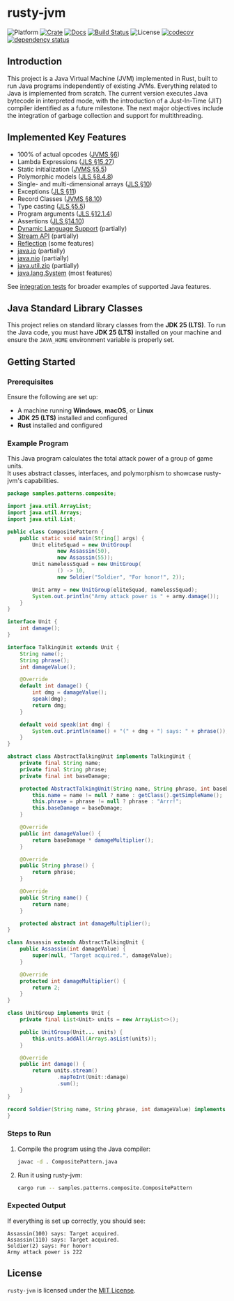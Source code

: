 # rusty-jvm
![Platform][platforms-image]
[![Crate][crate-image]][crate-link]
[![Docs][docs-image]][docs-link]
[![Build Status][ci-image]][ci-link]
![License][license-image]
[![codecov][code-cov-image]][code-cov-link]
[![dependency status][dep-status-image]][dep-status-link]

## Introduction

This project is a Java Virtual Machine (JVM) implemented in Rust, built to run Java programs independently of existing JVMs.
Everything related to Java is implemented from scratch.
The current version executes Java bytecode in interpreted mode, with the introduction of a Just-In-Time (JIT) compiler identified as a future milestone. 
The next major objectives include the integration of garbage collection and support for multithreading.

## Implemented Key Features

- 100% of actual opcodes ([JVMS §6][jvms-6])
- Lambda Expressions ([JLS §15.27][jls-15.27])
- Static initialization ([JVMS §5.5][jvms-5.5])
- Polymorphic models ([JLS §8.4.8][jls-8.4.8])
- Single- and multi-dimensional arrays ([JLS §10][jls-10])
- Exceptions ([JLS §11][jls-11])
- Record Classes ([JVMS §8.10][jls-8.10])
- Type casting ([JLS §5.5][jls-5.5])
- Program arguments ([JLS §12.1.4][jls-12.1.4])
- Assertions ([JLS §14.10][jls-14.10])
- [Dynamic Language Support][java.lang.invoke-api] (partially)
- [Stream API][java.util.stream-api] (partially)
- [Reflection][java.lang.reflect-api] (some features)
- [java.io][java.io-api] (partially)
- [java.nio][java.nio-api] (partially)
- [java.util.zip][java.util.zip-api] (partially)
- [java.lang.System][java.lang.system-api] (most features)

See [integration tests](tests/test_data) for broader examples of supported Java features.

## Java Standard Library Classes

This project relies on standard library classes from the **JDK 25 (LTS)**.
To run the Java code, you must have **JDK 25 (LTS)** installed on your machine and ensure the `JAVA_HOME` environment variable is properly set.

## Getting Started

### Prerequisites

Ensure the following are set up:

- A machine running **Windows**, **macOS**, or **Linux**
- **JDK 25 (LTS)** installed and configured
- **Rust** installed and configured

### Example Program

This Java program calculates the total attack power of a group of game units.  
It uses abstract classes, interfaces, and polymorphism to showcase rusty-jvm's capabilities.

```java
package samples.patterns.composite;

import java.util.ArrayList;
import java.util.Arrays;
import java.util.List;

public class CompositePattern {
    public static void main(String[] args) {
        Unit eliteSquad = new UnitGroup(
                new Assassin(50),
                new Assassin(55));
        Unit namelessSquad = new UnitGroup(
                () -> 10,
                new Soldier("Soldier", "For honor!", 2));

        Unit army = new UnitGroup(eliteSquad, namelessSquad);
        System.out.println("Army attack power is " + army.damage());
    }
}

interface Unit {
    int damage();
}

interface TalkingUnit extends Unit {
    String name();
    String phrase();
    int damageValue();

    @Override
    default int damage() {
        int dmg = damageValue();
        speak(dmg);
        return dmg;
    }

    default void speak(int dmg) {
        System.out.println(name() + "(" + dmg + ") says: " + phrase());
    }
}

abstract class AbstractTalkingUnit implements TalkingUnit {
    private final String name;
    private final String phrase;
    private final int baseDamage;

    protected AbstractTalkingUnit(String name, String phrase, int baseDamage) {
        this.name = name != null ? name : getClass().getSimpleName();
        this.phrase = phrase != null ? phrase : "Arrr!";
        this.baseDamage = baseDamage;
    }

    @Override
    public int damageValue() {
        return baseDamage * damageMultiplier();
    }

    @Override
    public String phrase() {
        return phrase;
    }

    @Override
    public String name() {
        return name;
    }

    protected abstract int damageMultiplier();
}

class Assassin extends AbstractTalkingUnit {
    public Assassin(int damageValue) {
        super(null, "Target acquired.", damageValue);
    }

    @Override
    protected int damageMultiplier() {
        return 2;
    }
}

class UnitGroup implements Unit {
    private final List<Unit> units = new ArrayList<>();

    public UnitGroup(Unit... units) {
        this.units.addAll(Arrays.asList(units));
    }

    @Override
    public int damage() {
        return units.stream()
                .mapToInt(Unit::damage)
                .sum();
    }
}

record Soldier(String name, String phrase, int damageValue) implements TalkingUnit {
}
```

### Steps to Run

1. Compile the program using the Java compiler:
   ```sh
   javac -d . CompositePattern.java
   ```

2. Run it using rusty-jvm:
   ```sh
   cargo run -- samples.patterns.composite.CompositePattern
   ```

### Expected Output

If everything is set up correctly, you should see:

```
Assassin(100) says: Target acquired.
Assassin(110) says: Target acquired.
Soldier(2) says: For honor!
Army attack power is 222
```

## License
`rusty-jvm` is licensed under the [MIT License](LICENSE).

[//]: # (links)
[platforms-image]: https://img.shields.io/badge/platforms-linux%20%7C%20macos%20%7C%20windows-blue
[crate-image]: https://img.shields.io/crates/v/rusty-jvm.svg
[crate-link]: https://crates.io/crates/rusty-jvm
[docs-image]: https://docs.rs/rusty-jvm/badge.svg
[docs-link]: https://docs.rs/rusty-jvm
[ci-image]: https://github.com/hextriclosan/rusty-jvm/actions/workflows/rust.yml/badge.svg
[ci-link]: https://github.com/hextriclosan/rusty-jvm/actions
[license-image]: https://img.shields.io/github/license/hextriclosan/rusty-jvm
[code-cov-image]: https://codecov.io/gh/hextriclosan/rusty-jvm/branch/main/graph/badge.svg
[code-cov-link]: https://codecov.io/gh/hextriclosan/rusty-jvm
[dep-status-image]: https://deps.rs/repo/github/hextriclosan/rusty-jvm/status.svg
[dep-status-link]: https://deps.rs/repo/github/hextriclosan/rusty-jvm

[jvms-5.5]: https://docs.oracle.com/javase/specs/jvms/se25/html/jvms-5.html#jvms-5.5
[jvms-6]: https://docs.oracle.com/javase/specs/jvms/se25/html/jvms-6.html
[jls-5.5]: https://docs.oracle.com/javase/specs/jls/se25/html/jls-5.html#jls-5.5
[jls-8.4.8]: https://docs.oracle.com/javase/specs/jls/se25/html/jls-8.html#jls-8.4.8
[jls-8.10]: https://docs.oracle.com/javase/specs/jls/se25/html/jls-8.html#jls-8.10
[jls-10]: https://docs.oracle.com/javase/specs/jls/se25/html/jls-10.html
[jls-11]: https://docs.oracle.com/javase/specs/jls/se25/html/jls-11.html
[jls-12.1.4]: https://docs.oracle.com/javase/specs/jls/se25/html/jls-12.html#jls-12.1.4
[jls-14.10]: https://docs.oracle.com/javase/specs/jls/se25/html/jls-14.html#jls-14.10
[jls-15.27]: https://docs.oracle.com/javase/specs/jls/se25/html/jls-15.html#jls-15.27
[java.util.stream-api]: https://docs.oracle.com/en/java/javase/25/docs/api/java.base/java/util/stream/package-summary.html
[java.io-api]: https://docs.oracle.com/en/java/javase/25/docs/api/java.base/java/io/package-summary.html
[java.nio-api]: https://docs.oracle.com/en/java/javase/25/docs/api/java.base/java/nio/package-summary.html
[java.lang.invoke-api]: https://docs.oracle.com/en/java/javase/25/docs/api/java.base/java/lang/invoke/package-summary.html
[java.lang.reflect-api]: https://docs.oracle.com/en/java/javase/25/docs/api/java.base/java/lang/reflect/package-summary.html
[java.util.zip-api]: https://docs.oracle.com/en/java/javase/25/docs/api/java.base/java/util/zip/package-summary.html
[java.lang.system-api]: https://docs.oracle.com/en/java/javase/25/docs/api/java.base/java/lang/System.html
